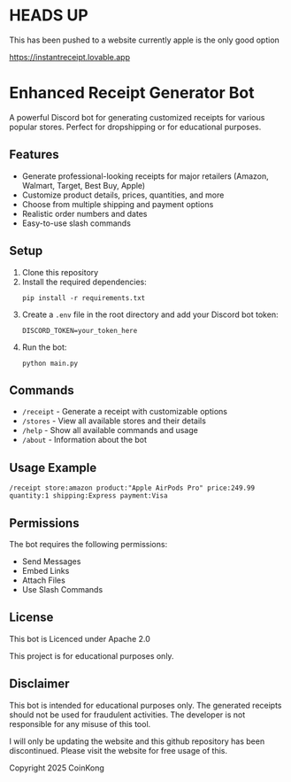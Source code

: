 # HEADS UP

This has been pushed to a website currently apple is the only good option

https://instantreceipt.lovable.app

# Enhanced Receipt Generator Bot

A powerful Discord bot for generating customized receipts for various popular stores. Perfect for dropshipping or for educational purposes.

## Features

- Generate professional-looking receipts for major retailers (Amazon, Walmart, Target, Best Buy, Apple)
- Customize product details, prices, quantities, and more
- Choose from multiple shipping and payment options
- Realistic order numbers and dates
- Easy-to-use slash commands

## Setup

1. Clone this repository
2. Install the required dependencies:
   ```
   pip install -r requirements.txt
   ```
3. Create a `.env` file in the root directory and add your Discord bot token:
   ```
   DISCORD_TOKEN=your_token_here
   ```
4. Run the bot:
   ```
   python main.py
   ```

## Commands

- `/receipt` - Generate a receipt with customizable options
- `/stores` - View all available stores and their details
- `/help` - Show all available commands and usage
- `/about` - Information about the bot

## Usage Example

```
/receipt store:amazon product:"Apple AirPods Pro" price:249.99 quantity:1 shipping:Express payment:Visa
```

## Permissions

The bot requires the following permissions:
- Send Messages
- Embed Links
- Attach Files
- Use Slash Commands

## License
This bot is Licenced under Apache 2.0

This project is for educational purposes only.

## Disclaimer

This bot is intended for educational purposes only. The generated receipts should not be used for fraudulent activities. The developer is not responsible for any misuse of this tool. 

I will only be updating the website and this github repository has been discontinued. Please visit the website for free usage of this.

Copyright 2025 CoinKong
